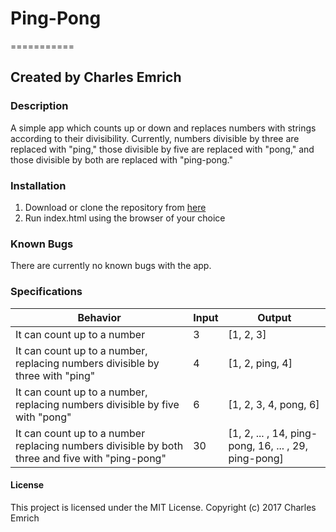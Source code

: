 # Ping-Pong
===========
## Created by Charles Emrich

### Description
A simple app which counts up or down and replaces numbers with strings according to their divisibility. Currently, numbers divisible by three are replaced with "ping," those divisible by five are replaced with "pong," and those divisible by both are replaced with "ping-pong."

### Installation
1. Download or clone the repository from [here](https://github.com/CharlesEmrich/ping-pong.git)
2. Run index.html using the browser of your choice

### Known Bugs
There are currently no known bugs with the app.

### Specifications

| Behavior | Input | Output |
|----------|-------|--------|
| It can count up to a number | 3 | [1, 2, 3] |
| It can count up to a number, replacing numbers divisible by three with "ping" | 4 | [1, 2, ping, 4] |
| It can count up to a number, replacing numbers divisible by five with "pong" | 6 | [1, 2, 3, 4, pong, 6] |
| It can count up to a number replacing numbers divisible by both three and five with "ping-pong" | 30 | [1, 2, ... , 14, ping-pong, 16, ... , 29, ping-pong] |

#### License
This project is licensed under the MIT License.
Copyright (c) 2017 Charles Emrich
